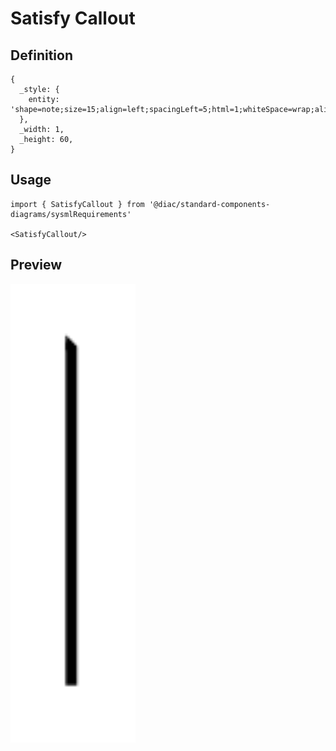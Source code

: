 # Satisfy Callout

## Definition

```
{
  _style: { 
    entity: 'shape=note;size=15;align=left;spacingLeft=5;html=1;whiteSpace=wrap;align=center;',
  },
  _width: 1,
  _height: 60,
}
```

## Usage

```
import { SatisfyCallout } from '@diac/standard-components-diagrams/sysmlRequirements'

<SatisfyCallout/>
```

## Preview

<img src="./satisfy-callout.png" width="200"/>
